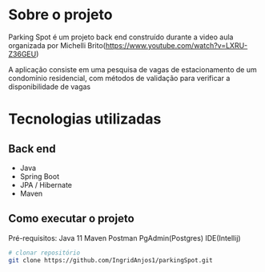 # Sobre o projeto

Parking Spot é um projeto back end construído durante a video aula organizada por Michelli Brito(https://www.youtube.com/watch?v=LXRU-Z36GEU)

A aplicação consiste em uma pesquisa de vagas de estacionamento de um condomínio residencial, com métodos de validação para verificar a disponibilidade de vagas

# Tecnologias utilizadas
## Back end
- Java
- Spring Boot
- JPA / Hibernate
- Maven


## Como executar o projeto
Pré-requisitos:
 Java 11
 Maven
 Postman
 PgAdmin(Postgres)
 IDE(Intellij)

```bash
# clonar repositório
git clone https://github.com/IngridAnjos1/parkingSpot.git
